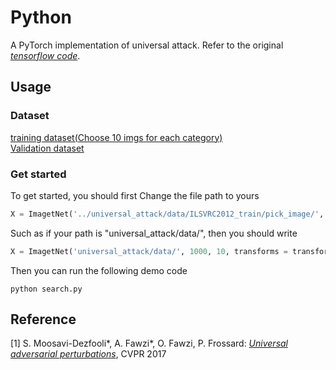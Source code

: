 # Python

A PyTorch implementation of universal attack. Refer to the original [*tensorflow code*](https://github.com/LTS4/universal). <br>
## Usage

### Dataset
[training dataset(Choose 10 imgs for each category)](http://www.image-net.org/challenges/LSVRC/2012/dd31405981ef5f776aa17412e1f0c112/ILSVRC2012_img_train.tar)<br>
[Validation dataset](http://www.image-net.org/challenges/LSVRC/2012/dd31405981ef5f776aa17412e1f0c112/ILSVRC2012_img_val.tar)

### Get started

To get started, you should first Change the file path to yours
```python
X = ImagetNet('../universal_attack/data/ILSVRC2012_train/pick_image/', 1000, 10, transforms = transform)
```
Such as if your path is "universal_attack/data/", then you should write
```python
X = ImagetNet('universal_attack/data/', 1000, 10, transforms = transform)
```

Then you can run the following demo code
```
python search.py
```

## Reference
[1] S. Moosavi-Dezfooli\*, A. Fawzi\*, O. Fawzi, P. Frossard:
[*Universal adversarial perturbations*](http://arxiv.org/pdf/1610.08401), CVPR 2017

